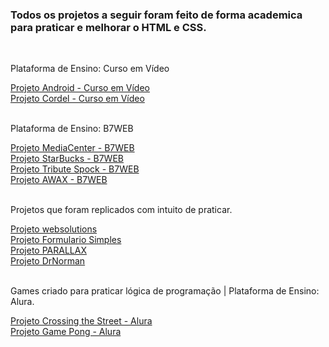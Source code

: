 
 
<h3>Todos os projetos a seguir foram feito de forma academica para praticar e melhorar o HTML e CSS.</h3>
<br>
<p>Plataforma de Ensino: Curso em Vídeo</p> 
<lil> <a href="https://joaopauloffnogueira.github.io/projetos-academicos/android/"> Projeto Android - Curso em Vídeo </a> <br> 
<lil> <a href="https://joaopauloffnogueira.github.io/projetos-academicos/Cordel/"> Projeto Cordel - Curso em Vídeo </a> 
<br><br>

<p>Plataforma de Ensino: B7WEB</p>
<lil> <a href="https://joaopauloffnogueira.github.io/projetos-academicos/mediacenter/"> Projeto MediaCenter - B7WEB </a> <br> 
<lil> <a href="https://joaopauloffnogueira.github.io/projetos-academicos/starbucks/"> Projeto StarBucks - B7WEB </a> <br> 
<lil> <a href="https://joaopauloffnogueira.github.io/projetos-academicos/tribute spock/"> Projeto Tribute Spock - B7WEB </a> <br> 
<lil> <a href="https://joaopauloffnogueira.github.io/projetos-academicos/AWAX/"> Projeto AWAX - B7WEB </a>
<br><br>
 
<p>Projetos que foram replicados com intuito de praticar.</p>
<lil> <a href="https://joaopauloffnogueira.github.io/projetos-academicos/websolutions/"> Projeto websolutions </a> <br>
<lil> <a href="https://joaopauloffnogueira.github.io/projetos-academicos/formulario simples/"> Projeto Formulario Simples </a> <br>
<lil> <a href="https://joaopauloffnogueira.github.io/projetos-academicos/PARALLAX/"> Projeto PARALLAX </a> <br>
<lil> <a href="https://joaopauloffnogueira.github.io/projetos-academicos/drnorman/"> Projeto DrNorman </a>
<br><br>
 
<p>Games criado para praticar lógica de programação | Plataforma de Ensino: Alura.</p>
<lil> <a href="https://editor.p5js.org/JoaoPauloF/sketches/Kn3Qz5AWL"> Projeto Crossing the Street - Alura </a> <br>
<lil> <a href="https://editor.p5js.org/JoaoPauloF/sketches/Y7e2McZ6o"> Projeto Game Pong - Alura </a>
<br><br>
